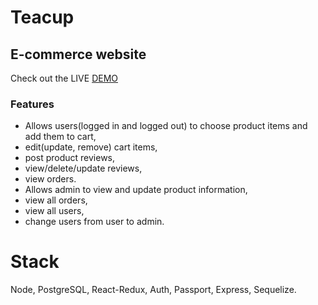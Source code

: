 # Teacup
## E-commerce website 
Check out the LIVE  <a href="https://tea-cup.herokuapp.com/">DEMO</a>


### Features
* Allows users(logged in and logged out) to choose product items and add them to cart, 
* edit(update, remove) cart items,
* post product reviews, 
* view/delete/update reviews,
* view orders.
* Allows admin to view and update product information,
* view all orders,
* view all users,
* change users from user to admin.


# Stack

Node,
PostgreSQL,
React-Redux, 
Auth, 
Passport, 
Express, 
Sequelize.


